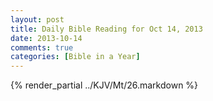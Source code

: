 ```yaml
---
layout: post
title: Daily Bible Reading for Oct 14, 2013
date: 2013-10-14
comments: true
categories: [Bible in a Year]
---
```

{% render_partial ../KJV/Mt/26.markdown %}
